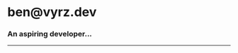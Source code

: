 # ben&#8203;@vyrz.dev

### An aspiring developer...
-------------------------------------------------

<!--
A few things I have worked with are...

  - Python
    - Web Frameworks
      - Tiangolo's FastAPI
      - Flask
      - Django
    - Async & Threading
    - Databasing
      - Mongoengine
      - Django ORM
      - SQLAlchemy
    - Serialization
      - Py-Serde (A lib for structuring and safely parsing JSON)
    - AMQP
      - Pika @ RabbitMQ
    - API Wrappers
      - Square
      - Etsy
      - Ebay
      - Google (Sheets & Docs)
      - Plesk
      - WooCommerce
      - Wordpress

  - Systems Administration
    - GCP App Engine / Compute Engine
    - Kubernetes + Docker
    - Heroku
    - Daily Linux User
    - VPS Provisioning & Management
    - Plesk & CPanel
    - Wordpress

  - Javascript
    - Typescript
    - Svelte & Vue (Limited)
    - DOM API (Obviously)
    - Jquery
    - Node
    - Webpack
--!>
